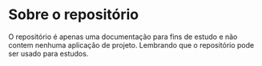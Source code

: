 # Sobre o repositório

O repositório é apenas uma documentação para fins de estudo e não contem nenhuma aplicação de projeto.
Lembrando que o repositório pode ser usado para estudos.
